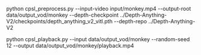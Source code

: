 python cpsl_preprocess.py   --input-video input/monkey.mp4   --output-root data/output_vod/monkey   --depth-checkpoint ../Depth-Anything-V2/checkpoints/depth_anything_v2_vitl.pth   --depth-repo ../Depth-Anything-V2

python cpsl_playback.py --input data/output_vod/monkey --random-seed 12 --output data/output_vod/monkey/playback.mp4